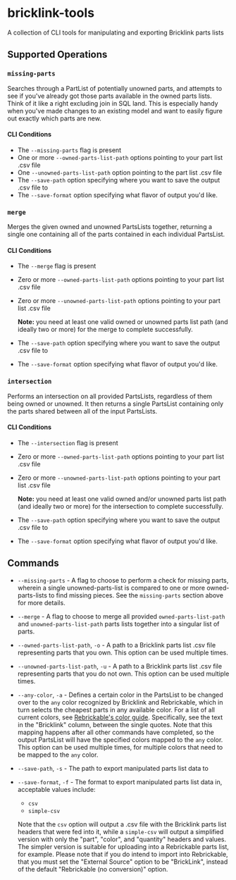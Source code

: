# bricklink-tools
A collection of CLI tools for manipulating and exporting Bricklink parts lists

## Supported Operations
### `missing-parts`
Searches through a PartList of potentially unowned parts, and attempts to see if you've already got those parts available in the owned parts lists. Think of it like a right excluding join in SQL land. This is especially handy when you've made changes to an existing model and want to easily figure out exactly which parts are new.

#### CLI Conditions
- The `--missing-parts` flag is present
- One or more `--owned-parts-list-path` options pointing to your part list .csv file
- One `--unowned-parts-list-path` option pointing to the part list .csv file
- The `--save-path` option specifying where you want to save the output .csv file to
- The `--save-format` option specifying what flavor of output you'd like.

### `merge`
Merges the given owned and unowned PartsLists together, returning a single one containing all of the parts contained in each individual PartsList.

#### CLI Conditions
- The `--merge` flag is present
- Zero or more `--owned-parts-list-path` options pointing to your part list .csv file
- Zero or more `--unowned-parts-list-path` options pointing to your part list .csv file
    
    __Note:__ you need at least one valid owned or unowned parts list path (and ideally two or more) for the merge to complete successfully.

- The `--save-path` option specifying where you want to save the output .csv file to
- The `--save-format` option specifying what flavor of output you'd like.

### `intersection`
Performs an intersection on all provided PartsLists, regardless of them being owned or unowned. It then returns a single PartsList containing only the parts shared between all of the input PartsLists.

#### CLI Conditions
- The `--intersection` flag is present
- Zero or more `--owned-parts-list-path` options pointing to your part list .csv file
- Zero or more `--unowned-parts-list-path` options pointing to your part list .csv file
    
    __Note:__ you need at least one valid owned and/or unowned parts list path (and ideally two or more) for the intersection to complete successfully.

- The `--save-path` option specifying where you want to save the output .csv file to
- The `--save-format` option specifying what flavor of output you'd like.

## Commands
- `--missing-parts` - A flag to choose to perform a check for missing parts, wherein a single unowned-parts-list is compared to one or more owned-parts-lists to find missing pieces. See the `missing-parts` section above for more details.
- `--merge` - A flag to choose to merge all provided `owned-parts-list-path` and `unowned-parts-list-path` parts lists together into a singular list of parts.
- `--owned-parts-list-path`, `-o` - A path to a Bricklink parts list .csv file representing parts that you own. This option can be used multiple times.
- `--unowned-parts-list-path`, `-u` - A path to a Bricklink parts list .csv file representing parts that you do not own. This option can be used multiple times.
- `--any-color`, `-a` - Defines a certain color in the PartsList to be changed over to the `any` color recognized by Bricklink and Rebrickable, which in turn selects the cheapest parts in any available color. For a list of all current colors, see [Rebrickable's color guide](https://rebrickable.com/colors/). Specifically, see the text in the "Bricklink" column, between the single quotes. Note that this mapping happens after all other commands have completed, so the output PartsList will have the specified colors mapped to the `any` color. This option can be used multiple times, for multiple colors that need to be mapped to the `any` color.
- `--save-path`, `-s` - The path to export manipulated parts list data to
- `--save-format`, `-f` - The format to export manipulated parts list data in, acceptable values include:
    - `csv`
    - `simple-csv`
    
    Note that the `csv` option will output a .csv file with the Bricklink parts list headers that were fed into it, while a `simple-csv` will output a simplified version with only the "part", "color", and "quantity" headers and values. The simpler version is suitable for uploading into a Rebrickable parts list, for example. Please note that if you do intend to import into Rebrickable, that you must set the "External Source" option to be "BrickLink", instead of the default "Rebrickable (no conversion)" option.
